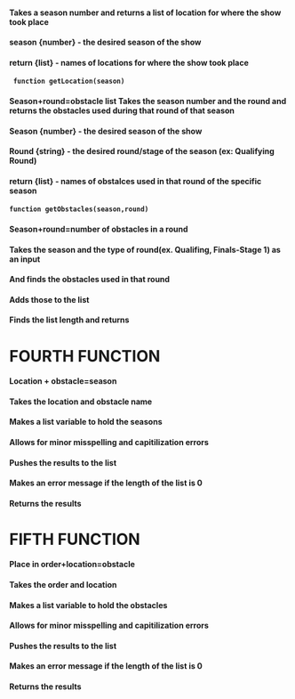 ####  Takes a season number and returns a list of location for where the show took place
####  season {number} - the desired season of the show
####  return {list} - names of locations for where the show took place
**`  function getLocation(season) `**


####  Season+round=obstacle list  Takes the season number and the round and returns the obstacles used during that round of that season
####  Season {number} - the desired season of the show
####  Round {string} - the desired round/stage of the season (ex: Qualifying Round)
####  return {list} - names of obstalces used in that round of the specific season
**`function getObstacles(season,round)`**

####  Season+round=number of obstacles in a round
####  Takes the season and the type of round(ex. Qualifing, Finals-Stage 1) as an input
####  And finds the obstacles used in that round
####  Adds those to the list
####  Finds the list length and returns

# FOURTH FUNCTION

####  Location + obstacle=season
####  Takes the location and obstacle name
####  Makes a list variable to hold the seasons
####  Allows for minor misspelling and capitilization errors
####  Pushes the results to the list
####  Makes an error message if the length of the list is 0
####  Returns the results

# FIFTH FUNCTION

####  Place in order+location=obstacle
####  Takes the order and location
####  Makes a list variable to hold the obstacles
####  Allows for minor misspelling and capitilization errors
####  Pushes the results to the list
####  Makes an error message if the length of the list is 0
####  Returns the results
